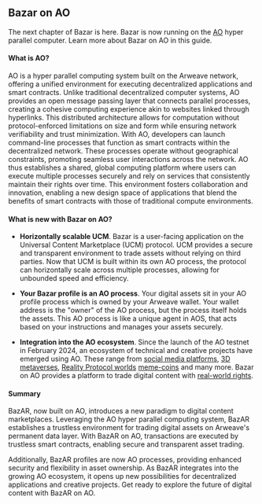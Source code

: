 ## Bazar on AO

The next chapter of Bazar is here. Bazar is now running on the [AO](https://ao.arweave.net/#/) hyper parallel computer. Learn more about Bazar on AO in this guide.

#### What is AO?

AO is a hyper parallel computing system built on the Arweave network, offering a unified environment for executing decentralized applications and smart contracts. Unlike traditional decentralized computer systems, AO provides an open message passing layer that connects parallel processes, creating a cohesive computing experience akin to websites linked through hyperlinks. This distributed architecture allows for computation without protocol-enforced limitations on size and form while ensuring network verifiability and trust minimization. With AO, developers can launch command-line processes that function as smart contracts within the decentralized network. These processes operate without geographical constraints, promoting seamless user interactions across the network. AO thus establishes a shared, global computing platform where users can execute multiple processes securely and rely on services that consistently maintain their rights over time. This environment fosters collaboration and innovation, enabling a new design space of applications that blend the benefits of smart contracts with those of traditional compute environments.

#### What is new with Bazar on AO?

- **Horizontally scalable UCM**. Bazar is a user-facing application on the Universal Content Marketplace (UCM) protocol. UCM provides a secure and transparent environment to trade assets without relying on third parties. Now that UCM is built within its own AO process, the protocol can horizontally scale across multiple processes, allowing for unbounded speed and efficiency.

- **Your Bazar profile is an AO process**. Your digital assets sit in your AO profile process which is owned by your Arweave wallet. Your wallet address is the "owner" of the AO process, but the process itself holds the assets. This AO process is like a unique agent in AOS, that acts based on your instructions and manages your assets securely.

- **Integration into the AO ecosystem**. Since the launch of the AO testnet in February 2024, an ecosystem of technical and creative projects have emerged using AO. These range from [social media platforms](https://www.typr.day/#/), [3D metaverses](https://dumdum.arweave.net/), [Reality Protocol worlds](https://llamaland.arweave.net/) [meme-coins](https://trunkao.xyz/#/) and many more. Bazar on AO provides a platform to trade digital content with [real-world rights](https://x.com/OurBazAR/status/1729577502631195127).

#### Summary

BazAR, now built on AO, introduces a new paradigm to digital content marketplaces. Leveraging the AO hyper parallel computing system, BazAR establishes a trustless environment for trading digital assets on Arweave's permanent data layer. With BazAR on AO, transactions are executed by trustless smart contracts, enabling secure and transparent asset trading.

Additionally, BazAR profiles are now AO processes, providing enhanced security and flexibility in asset ownership. As BazAR integrates into the growing AO ecosystem, it opens up new possibilities for decentralized applications and creative projects. Get ready to explore the future of digital content with BazAR on AO.
